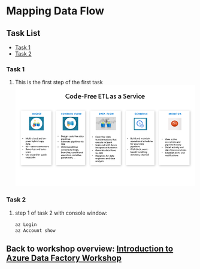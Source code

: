 # Mapping Data Flow

## Task List

- [Task 1](#Task-1)
- [Task 2](#Task-2)

### Task 1

1. This is the first step of the first task
![Create Blank Experiment](media/image001.png)

### Task 2
1. step 1 of task 2 with console window:
    ```console
    az Login
    az Account show
    ```

## Back to workshop overview: [Introduction to Azure Data Factory Workshop](readme.md)